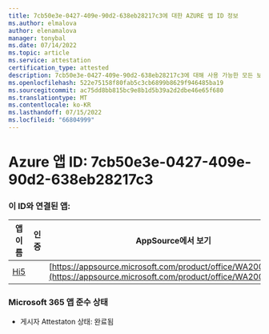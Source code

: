 ```yaml
---
title: 7cb50e3e-0427-409e-90d2-638eb28217c3에 대한 AZURE 앱 ID 정보
ms.author: elmalova
author: elenamalova
manager: tonybal
ms.date: 07/14/2022
ms.topic: article
ms.service: attestation
certification_type: attested
description: 7cb50e3e-0427-409e-90d2-638eb28217c3에 대해 사용 가능한 모든 보안 및 규정 준수 정보입니다.
ms.openlocfilehash: 522e75158f80fab5c3cb6899b8629f946485ba19
ms.sourcegitcommit: ac75dd8bb815bc9e8b1d5b39a2d2dbe46e65f680
ms.translationtype: MT
ms.contentlocale: ko-KR
ms.lasthandoff: 07/15/2022
ms.locfileid: "66804999"
---
```

# <a name="azure-app-id-7cb50e3e-0427-409e-90d2-638eb28217c3"></a>Azure 앱 ID: 7cb50e3e-0427-409e-90d2-638eb28217c3


### <a name="apps-associated-with-this-id"></a>이 ID와 연결된 앱:
| **앱 이름** | **인증** | **AppSource에서 보기** |
|--------------|---------------|-----------------------|
| [Hi5](../forward/WA200001610.md) |  | [https://appsource.microsoft.com/product/office/WA200001610](https://appsource.microsoft.com/product/office/WA200001610) |

### <a name="microsoft-365-app-compliance-status"></a>Microsoft 365 앱 준수 상태
- 게시자 Attestaton 상태: 완료됨
